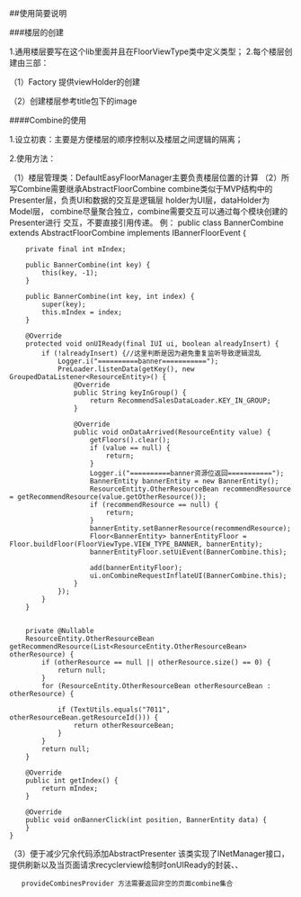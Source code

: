 ##使用简要说明

###楼层的创建

1.通用楼层要写在这个lib里面并且在FloorViewType类中定义类型；
2.每个楼层创建由三部：

（1）Factory 提供viewHolder的创建

（2）创建楼层参考title包下的image
    
####Combine的使用

1.设立初衷：主要是方便楼层的顺序控制以及楼层之间逻辑的隔离；

2.使用方法：
   
   （1）楼层管理类：DefaultEasyFloorManager主要负责楼层位置的计算
   （2）所写Combine需要继承AbstractFloorCombine
        combine类似于MVP结构中的Presenter层，负责UI和数据的交互是逻辑层
        holder为UI层，dataHolder为Model层，
        combine尽量聚合独立，combine需要交互可以通过每个模块创建的Presenter进行
        交互，不要直接引用传递。
    例：
    public class BannerCombine extends AbstractFloorCombine implements IBannerFloorEvent {
    
        private final int mIndex;
    
        public BannerCombine(int key) {
            this(key, -1);
        }
    
        public BannerCombine(int key, int index) {
            super(key);
            this.mIndex = index;
        }
    
        @Override
        protected void onUIReady(final IUI ui, boolean alreadyInsert) {
            if (!alreadyInsert) {//这里判断是因为避免重复监听导致逻辑混乱
                Logger.i("==========banner===========");
                PreLoader.listenData(getKey(), new GroupedDataListener<ResourceEntity>() {
                    @Override
                    public String keyInGroup() {
                        return RecommendSalesDataLoader.KEY_IN_GROUP;
                    }
    
                    @Override
                    public void onDataArrived(ResourceEntity value) {
                        getFloors().clear();
                        if (value == null) {
                            return;
                        }
                        Logger.i("==========banner资源位返回===========");
                        BannerEntity bannerEntity = new BannerEntity();
                        ResourceEntity.OtherResourceBean recommendResource = getRecommendResource(value.getOtherResource());
                        if (recommendResource == null) {
                            return;
                        }
                        bannerEntity.setBannerResource(recommendResource);
                        Floor<BannerEntity> bannerEntityFloor = Floor.buildFloor(FloorViewType.VIEW_TYPE_BANNER, bannerEntity);
                        bannerEntityFloor.setUiEvent(BannerCombine.this);
    
                        add(bannerEntityFloor);
                        ui.onCombineRequestInflateUI(BannerCombine.this);
                    }
                });
            }
        }
    
    
        private @Nullable
        ResourceEntity.OtherResourceBean getRecommendResource(List<ResourceEntity.OtherResourceBean> otherResource) {
            if (otherResource == null || otherResource.size() == 0) {
                return null;
            }
            for (ResourceEntity.OtherResourceBean otherResourceBean : otherResource) {
    
                if (TextUtils.equals("7011", otherResourceBean.getResourceId())) {
                    return otherResourceBean;
                }
            }
            return null;
        }
    
        @Override
        public int getIndex() {
            return mIndex;
        }
    
        @Override
        public void onBannerClick(int position, BannerEntity data) {
        }
    }
    
  （3）便于减少冗余代码添加AbstractPresenter
       该类实现了INetManager接口，提供刷新以及当页面请求recyclerview绘制时onUIReady的封装、、
       
       provideCombinesProvider 方法需要返回非空的页面combine集合
    
